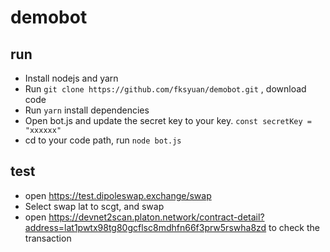 # demobot

## run

* Install nodejs and yarn
* Run `git clone https://github.com/fksyuan/demobot.git` , download code
* Run `yarn` install dependencies
* Open bot.js and update the secret key to your key. `const secretKey = "xxxxxx"`
* cd to your code path, run `node bot.js`

## test

* open https://test.dipoleswap.exchange/swap
* Select swap lat to scgt, and swap
* open https://devnet2scan.platon.network/contract-detail?address=lat1pwtx98tg80gcflsc8mdhfn66f3prw5rswha8zd to check the transaction
